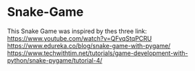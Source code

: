 # Snake-Game
This Snake Game was inspired by thes three link: https://www.youtube.com/watch?v=QFvqStqPCRU https://www.edureka.co/blog/snake-game-with-pygame/ https://www.techwithtim.net/tutorials/game-development-with-python/snake-pygame/tutorial-4/
